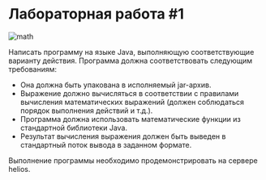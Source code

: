 # Лабораторная работа #1

![math](../../.utils/kurona-math.gif)

Написать программу на языке Java, выполняющую соответствующие варианту действия. Программа должна соответствовать следующим требованиям:

* Она должна быть упакована в исполняемый jar-архив.
* Выражение должно вычисляться в соответствии с правилами вычисления математических выражений (должен соблюдаться порядок выполнения действий и т.д.).
* Программа должна использовать математические функции из стандартной библиотеки Java.
* Результат вычисления выражения должен быть выведен в стандартный поток вывода в заданном формате.

Выполнение программы необходимо продемонстрировать на сервере helios.